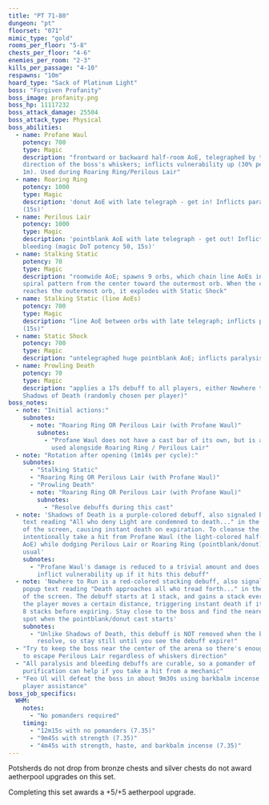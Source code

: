 ```yaml
---
title: "PT 71-80"
dungeon: "pt"
floorset: "071"
mimic_type: "gold"
rooms_per_floor: "5-8"
chests_per_floor: "4-6"
enemies_per_room: "2-3"
kills_per_passage: "4-10"
respawns: "10m"
hoard_type: "Sack of Platinum Light"
boss: "Forgiven Profanity"
boss_image: profanity.png
boss_hp: 11117232
boss_attack_damage: 25504
boss_attack_type: Physical
boss_abilities:
  - name: Profane Waul
    potency: 700
    type: Magic
    description: "frontward or backward half-room AoE, telegraphed by the
    direction of the boss's whiskers; inflicts vulnerability up (30% per stack,
    1m). Used during Roaring Ring/Perilous Lair"
  - name: Roaring Ring
    potency: 1000
    type: Magic
    description: 'donut AoE with late telegraph - get in! Inflicts paralysis
    (15s)'
  - name: Perilous Lair
    potency: 1000
    type: Magic
    description: 'pointblank AoE with late telegraph - get out! Inflicts
    bleeding (magic DoT potency 50, 15s)'
  - name: Stalking Static
    potency: 70
    type: Magic
    description: "roomwide AoE; spawns 9 orbs, which chain line AoEs in a
    spiral pattern from the center toward the outermost orb. When the chain
    reaches the outermost orb, it explodes with Static Shock"
  - name: Stalking Static (line AoEs)
    potency: 700
    type: Magic
    description: "line AoE between orbs with late telegraph; inflicts paralysis
    (15s)"
  - name: Static Shock
    potency: 700
    type: Magic
    description: "untelegraphed huge pointblank AoE; inflicts paralysis (15s)"
  - name: Prowling Death
    potency: 70
    type: Magic
    description: "applies a 17s debuff to all players, either Nowhere to Run or
    Shadows of Death (randomly chosen per player)"
boss_notes:
  - note: "Initial actions:"
    subnotes:
      - note: "Roaring Ring OR Perilous Lair (with Profane Waul)"
        subnotes:
          - "Profane Waul does not have a cast bar of its own, but is always
            used alongside Roaring Ring / Perilous Lair"
  - note: "Rotation after opening (1m14s per cycle):"
    subnotes:
      - "Stalking Static"
      - "Roaring Ring OR Perilous Lair (with Profane Waul)"
      - "Prowling Death"
      - note: "Roaring Ring OR Perilous Lair (with Profane Waul)"
        subnotes:
          - "Resolve debuffs during this cast"
  - note: 'Shadows of Death is a purple-colored debuff, also signaled by popup
    text reading "All who deny Light are condemned to death..." in the center
    of the screen, causing instant death on expiration. To cleanse the debuff,
    intentionally take a hit from Profane Waul (the light-colored half-room
    AoE) while dodging Perilous Lair or Roaring Ring (pointblank/donut) as
    usual'
    subnotes:
      - "Profane Waul's damage is reduced to a trivial amount and does not
        inflict vulnerability up if it hits this debuff"
  - note: 'Nowhere to Run is a red-colored stacking debuff, also signaled by
    popup text reading "Death approaches all who tread forth..." in the center
    of the screen. The debuff starts at 1 stack, and gains a stack every time
    the player moves a certain distance, triggering instant death if it reaches
    8 stacks before expiring. Stay close to the boss and find the nearest safe
    spot when the pointblank/donut cast starts'
    subnotes:
      - "Unlike Shadows of Death, this debuff is NOT removed when the boss AoEs
        resolve, so stay still until you see the debuff expire!"
  - "Try to keep the boss near the center of the arena so there's enough room
    to escape Perilous Lair regardless of whiskers direction"
  - "All paralysis and bleeding debuffs are curable, so a pomander of
    purification can help if you take a hit from a mechanic"
  - "Feo Ul will defeat the boss in about 9m30s using barkbalm incense with no
    player assistance"
boss_job_specifics:
  WHM:
    notes:
      - "No pomanders required"
    timing:
      - "12m15s with no pomanders (7.35)"
      - "9m45s with strength (7.35)"
      - "4m45s with strength, haste, and barkbalm incense (7.35)"
---
```


Potsherds do not drop from bronze chests and silver chests do not award
aetherpool upgrades on this set.

Completing this set awards a +5/+5 aetherpool upgrade.
